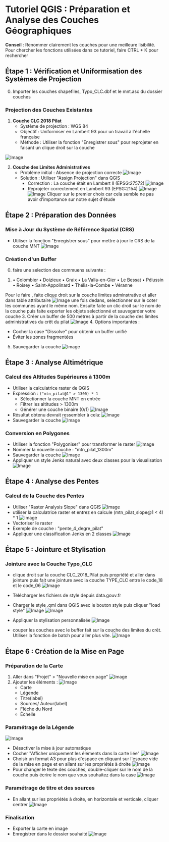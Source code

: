 # Tutoriel QGIS : Préparation et Analyse des Couches Géographiques

**Conseil** : Renommer clairement les couches pour une meilleure lisibilité.
              Pour chercher les fonctions utilisées dans ce tutoriel, faire CTRL + K pour rechercher

## Étape 1 : Vérification et Uniformisation des Systèmes de Projection

0. Importer les couches shapefiles, Typo_CLC.dbf et le mnt.asc du dossier couches

### Projection des Couches Existantes

1. **Couche CLC 2018 Pilat** 
   - Système de projection : WGS 84
   - Objectif : Uniformiser en Lambert 93 pour un travail à l'échelle française
   - Méthode : Utiliser la fonction "Enregistrer sous" pour reprojeter en faisant un clique droit sur la couche
   
![Image](images/image1.png)

2. **Couche des Limites Administratives**
   - Problème initial : Absence de projection correcte
  ![Image](images/image2.png) 
   - Solution : Utiliser "Assign Projection" dans QGIS
     * Correction : La couche était en Lambert II (EPSG:27572)
     ![Image](media/image4.png)
     * Reprojeter correctement en Lambert 93 (EPSG:2154)
     ![Image](media/image5.png)
     ![Image](media/image6.png)
     Cliquer sur le premier choix car cela semble ne pas avoir      d'importance sur notre sujet d'étude

## Étape 2 : Préparation des Données

### Mise à Jour du Système de Référence Spatial (CRS)
- Utiliser la fonction "Enregistrer sous" pour mettre à jour le CRS de la couche MNT
![Image](media/image7.png)
### Création d'un Buffer

0. faire une selection des commuens suivante :

1.  • Colombier
    • Doizieux
    • Graix
    • La Valla-en-Gier
    • Le Bessat
    • Pélussin
    • Roisey
    • Saint-Appolinard
    • Thélis-la-Combe
    • Véranne

Pour le faire , faite clique droit sur la couche limites adminstrative et aller dans table attributaire
![Image](image/select_qgis.png)
une fois dedans, selectionner sur le coter les communes ayant le même nom.
Ensuite faite un clic droit sur le nom de la couche puis faite exporter les objets selectionné et sauvegarder votre couche
3. Créer un buffer de 500 mètres à partir de la couche des limites administratives du crêt du pilat
![Image](media/image.png)
4. Options importantes :
   - Cocher la case "Dissolve" pour obtenir un buffer unifié
   - Éviter les zones fragmentées
5. Sauvegarder la couche
![Image](media/image9.png)
## Étape 3 : Analyse Altimétrique

### Calcul des Altitudes Supérieures à 1300m
- Utiliser la calculatrice raster de QGIS
- Expression : `("mtn_pilat@1" > 1300) * 1`
  * Sélectionner la couche MNT en entrée
  * Filtrer les altitudes > 1300m
  * Générer une couche binaire (0/1)
![Image](media/image14.png)
- Résultat obtenu devrait ressembler à cela:
![Image](media/image15.png)
- Sauvegarder la couche
![Image](media/image16.png)

### Conversion en Polygones
- Utiliser la fonction "Polygoniser" pour transformer le raster
![Image](media/image17.png)
- Nommer la nouvelle couche : "mtn_pilat_1300m"
- Sauvegarder la couche
![Image](media/image18.png)
- Appliquer un style Jenks natural avec deux classes pour la visualisation
![Image](media/image19.png)

## Étape 4 : Analyse des Pentes

### Calcul de la Couche des Pentes
- Utiliser "Raster Analysis Slope" dans QGIS
![Image](media/image20.png)
- utiliser la calculatrice raster et entrez en calcule (mtn_pilat_slope@1 < 4) * 1 
![Image](media/image21.png)
- Vectoriser le raster
- Exemple de couche : "pente_4_degre_pilat"
- Appliquer une classification Jenks en 2 classes
![Image](media/image24.png)

## Étape 5 : Jointure et Stylisation

### Jointure avec la Couche Typo_CLC
- clique droit sur la couche CLC_2018_Pilat puis propriété et aller dans jointure puis fait une jointure avec la couche TYPE_CLC entre le code_18 et le code_06
![Image](media/image_jointure.png)
- Télécharger les fichiers de style depuis data.gouv.fr
- Charger le style .qml dans QGIS avec le bouton style puis cliquer "load style"
![Image](media/image27.png)
![Image](media/image28.png)
- Appliquer la stylisation personnalisée
![Image](media/image29.png)

- couper les couches avec le buffer fait sur la couche des limites du crêt. Utiliser la fonction de batch pour aller plus vite.
![Image](image/batch.png)
 
  
## Étape 6 : Création de la Mise en Page

### Préparation de la Carte
1. Aller dans "Projet" > "Nouvelle mise en page"
![Image](images/image30.png)
2. Ajouter les éléments :
![Image](images/37.png)
   - Carte
   - Légende
   - Titre(label)
   - Sources/ Auteur(label)
   - Flèche du Nord
   - Échelle

### Paramétrage de la Légende
![Image](media/image31.png)
- Désactiver la mise à jour automatique
- Cocher "Afficher uniquement les éléments dans la carte liée"
![Image](media/image32.png)
- Choisir un format A3 pour plus d'espace en cliquant sur l'espace vide de la mise en page et en allant sur les propriétés à droite
![Image](media/image33.png)
- Pour changer le texte des couches, double-cliquer sur le nom de la couche puis écrire le nom que vous souhaitez dans la case
![Image](images/image35.png)

### Paramétrage de titre et des sources
- En allant sur les propriétés à droite, en horizontale et verticale, cliquer centrer
![Image](images/image28.png)


### Finalisation
- Exporter la carte en image
- Enregistrer dans le dossier souhaité
![Image](images/pilat_mont.png)

